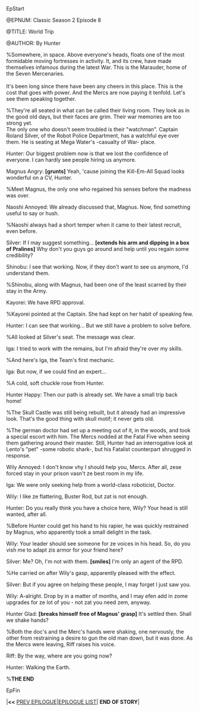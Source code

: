 
EpStart

<!-- Epilogue Info -->

@EPNUM: Classic Season 2 Episode 8

@TITLE: World Trip

@AUTHOR: By Hunter


<!-- Epilogue -->

%Somewhere, in space. Above everyone's heads, floats one of the most formidable moving fortresses in activity. It, and its crew, have made themselves infamous during the latest War. This is the Marauder, home of the Seven Mercenaries.<br><br>
It's been long since there have been any cheers in this place. This is the cost that goes with power. And the Mercs are now paying it tenfold. Let's see them speaking together.

%They're all seated in what can be called their living room. They look as in the good old days, but their faces are grim. Their war memories are too strong yet.<br>
The only one who doesn't seem troubled is their "watchman". Captain Roland Silver, of the Robot Police Department, has a watchful eye over them. He is seating at Mega Water's -casualty of War- place.

Hunter: Our biggest problem now is that we lost the confidence of everyone. I can hardly see people hiring us anymore.

Magnus Angry: **[grunts]** Yeah, 'cause joining the Kill-Em-All Squad looks wonderful on a CV, Hunter.

%Meet Magnus, the only one who regained his senses before the madness was over.

Naoshi Annoyed: We already discussed that, Magnus. Now, find something useful to say or hush.

%Naoshi always had a short temper when it came to their latest recruit, even before.

Silver: If I may suggest something... **[extends his arm and dipping in a box of Pralines]** Why don't you guys go around and help until you regain some credibility?

Shinobu: I see that working. Now, if they don't want to see us anymore, I'd understand them.

%Shinobu, along with Magnus, had been one of the least scarred by their stay in the Army.

Kayorei: We have RPD approval. 

%Kayorei pointed at the Captain. She had kept on her habit of speaking few.

Hunter: I can see that working... But we still have a problem to solve before. 

%All looked at Silver's seat. The message was clear.

Iga: I tried to work with the remains, but I'm afraid they're over my skills.

%And here's Iga, the Team's first mechanic.

Iga: But now, if we could find an expert...

%A cold, soft chuckle rose from Hunter. 

Hunter Happy: Then our path is already set. We have a small trip back home!

%The Skull Castle was still being rebuilt, but it already had an impressive look. That's the good thing with skull motif; it never gets old.

%The german doctor had set up a meeting out of it, in the woods, and took a special escort with him. The Mercs nodded at the Fatal Five when seeing them gathering around their master. Still, Hunter had an interrogative look at Lento's "pet" -some robotic shark-, but his Fatalist counterpart shrugged in response.

Wily Annoyed: I don't know vhy I should help you, Mercs. After all, zese forced stay in your prison vasn't ze best room in my life.

Iga: We were only seeking help from a world-class roboticist, Doctor.

Wily: I like ze flattering, Buster Rod, but zat is not enough.

Hunter: Do you really think you have a choice here, Wily? Your head is still wanted, after all.

%Before Hunter could get his hand to his rapier, he was quickly restrained by Magnus, who apparently took a small delight in the task.

Wily: Your leader should see someone for ze voices in his head. So, do you vish me to adapt zis armor for your friend here?

Silver: Me? Oh, I'm not with them. **[smiles]** I'm only an agent of the RPD.

%He carried on after Wily's gasp, apparently pleased with the effect.

Silver: But if you agree on helping these people, I may forget I just saw you.

Wily: A-alright. Drop by in a matter of months, and I may efen add in zome upgrades for ze lot of you - not zat you need zem, anyway.

Hunter Glad: **[breaks himself free of Magnus' grasp]** It's settled then. Shall we shake hands?

%Both the doc's and the Merc's hands were shaking, one nervously, the other from restraining a desire to gun the old man down, but it was done. As the Mercs were leaving, Riff raises his voice. 

Riff: By the way, where are you going now?

Hunter: Walking the Earth.


%**THE END**

EpFin


|**<<** [PREV EPILOGUE](s2e7.html)|[EPILOGUE LIST](../eplist.html)| **END OF STORY**|

<script src="{{ '/assets/js/EpFormatter.js' | relative_url }}"></script>